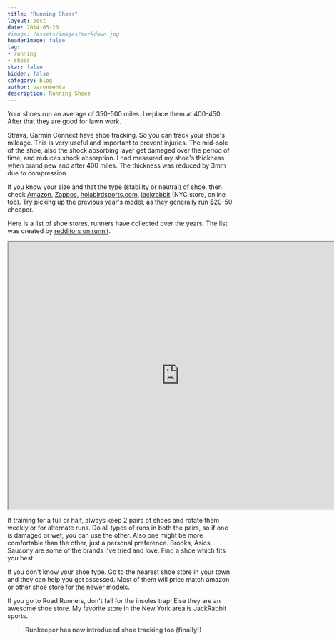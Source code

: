 ```yaml
---
title: "Running Shoes"
layout: post
date: 2014-05-20
#image: /assets/images/markdown.jpg
headerImage: false
tag:
- running
- shoes
star: false
hidden: false
category: blog
author: varunmehta
description: Running Shoes
---
```

Your shoes run an average of 350-500 miles. I replace them at 400-450. After that they are good for lawn work.

Strava, Garmin Connect have shoe tracking. So you can track your shoe's mileage. This is very useful and important to prevent injuries. The mid-sole of the shoe, also the shock absorbing layer get damaged over the period of time, and reduces shock absorption. I had measured my shoe's thickness when brand new and after 400 miles. The thickness was reduced by 3mm due to compression.

If you know your size and that the type (stability or neutral) of shoe, then check [Amazon](http://www.amazon.com/), [Zappos](http://www.zappos.com/), [holabirdsports.com](http://holabirdsports.com/), [jackrabbit](https://www.jackrabbit.com/) (NYC store, online too). Try picking up the previous year's model, as they generally run $20-50 cheaper.

Here is a list of shoe stores, runners have collected over the years. The list was created by [redditors on runnit](https://www.reddit.com/r/running/wiki/faq#wiki_what_shoes_do_i_buy.3F).

<iframe height="600" src="https://docs.google.com/spreadsheets/d/19IQ5psSzuBMygFe7SoU3eeu5JZHzTOZz9fTyt1OjGdw/pubhtml?widget=true&amp;headers=false" width="765"></iframe>

If training for a full or half, always keep 2 pairs of shoes and rotate them weekly or for alternate runs. Do all types of  runs in both the pairs, so if one is damaged or wet, you can use the other. Also one might be more comfortable than the other, just a personal preference. Brooks, Asics, Saucony are some of the brands I've tried and love. Find a shoe which fits you best.

If you don't know your shoe type. Go to the nearest shoe store in your town and they can help you get assessed. Most of them will price match amazon or other shoe store for the newer models.

If you go to Road Runners, don't fall for the insoles trap! Else they are an awesome shoe store. My favorite store in the New York area is JackRabbit sports.

> **Runkeeper has now introduced shoe tracking too (finally!)**